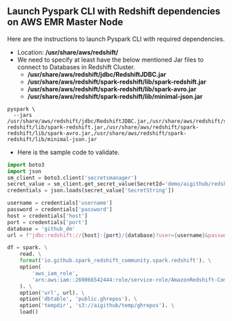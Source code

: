 ## Launch Pyspark CLI with Redshift dependencies on AWS EMR Master Node

Here are the instructions to launch Pyspark CLI with required dependencies.
* Location: **/usr/share/aws/redshift/**
* We need to specify at least have the below mentioned Jar files to connect to Databases in Redshift Cluster.
  * **/usr/share/aws/redshift/jdbc/RedshiftJDBC.jar**
  * **/usr/share/aws/redshift/spark-redshift/lib/spark-redshift.jar**
  * **/usr/share/aws/redshift/spark-redshift/lib/spark-avro.jar**
  * **/usr/share/aws/redshift/spark-redshift/lib/minimal-json.jar**
```
pyspark \
  --jars /usr/share/aws/redshift/jdbc/RedshiftJDBC.jar,/usr/share/aws/redshift/spark-redshift/lib/spark-redshift.jar,/usr/share/aws/redshift/spark-redshift/lib/spark-avro.jar,/usr/share/aws/redshift/spark-redshift/lib/minimal-json.jar
```
* Here is the sample code to validate.
```python
import boto3
import json
sm_client = boto3.client('secretsmanager')
secret_value = sm_client.get_secret_value(SecretId='demo/aigithub/redshift')
credentials = json.loads(secret_value['SecretString'])

username = credentials['username']
password = credentials['password']
host = credentials['host']
port = credentials['port']
database = 'github_dm'
url = f"jdbc:redshift://{host}:{port}/{database}?user={username}&password={password}"

df = spark. \
    read. \
    format('io.github.spark_redshift_community.spark.redshift'). \
    option(
        'aws_iam_role', 
        'arn:aws:iam::269066542444:role/service-role/AmazonRedshift-CommandsAccessRole-20220625T110940'
    ). \
    option('url', url). \
    option('dbtable', 'public.ghrepos'). \
    option('tempdir', 's3://aigithub/temp/ghrepos'). \
    load()
```
